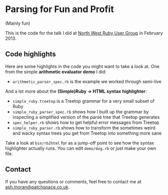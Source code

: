 # Parsing for Fun and Profit

(Mainly fun)

This is the code for the talk I did at [North West Ruby User Group][nwrug] in February 2013.

## Code highlights

Here are some highlights in the code you might want to take a look at. One from the simple **arithmetic evaluator demo** I did:

* `arithmetic_parser_spec.rb` is the example we worked through semi-live

And a lot more about the **(Simple)Ruby -> HTML syntax highlighter**:

* `simple_ruby.treetop` is a Treetop grammar for a very small subset of Ruby
* `simple_ruby_parser_spec.rb` shows how I built up the grammar by inspecting a simplified version of the parse tree that Treetop generates
* `spec_helper.rb` shows how to get helpful error messages from Treetop
* `simple_ruby_parser.rb` shows how to transform the sometimes weird and wacky syntax trees you get from Treetop into something more sane

Take a look at `bin/rb2html` for as a jump-off point to see how the syntax highlighter actually runs. You can edit `demo/dog.rb` or just make your own file.

## Contact

If you have any questions or comments, feel free to contact me at [ash.moran@patchspace.co.uk](mailto:ash.moran@patchspace.co.uk).

[nwrug]: http://nwrug.org/